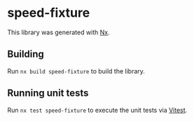 # speed-fixture

This library was generated with [Nx](https://nx.dev).

## Building

Run `nx build speed-fixture` to build the library.

## Running unit tests

Run `nx test speed-fixture` to execute the unit tests via [Vitest](https://vitest.dev/).
